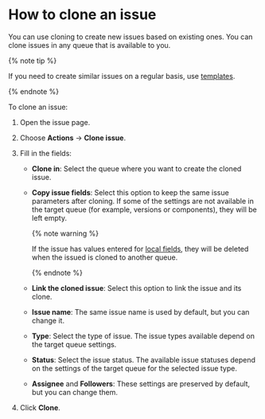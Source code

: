 # How to clone an issue

You can use cloning to create new issues based on existing ones. You can clone issues in any queue that is available to you.

{% note tip %}

If you need to create similar issues on a regular basis, use [templates](ticket-template.md).

{% endnote %}

To clone an issue:

1. Open the issue page.

1. Choose  **Actions** → **Clone issue**.

1. Fill in the fields:

    - **Clone in**: Select the queue where you want to create the cloned issue.

    - **Copy issue fields**: Select this option to keep the same issue parameters after cloning. If some of the settings are not available in the target queue (for example, versions or components), they will be left empty.

        {% note warning %}

        If the issue has values entered for [local fields](../local-fields.md), they will be deleted when the issued is cloned to another queue.

        {% endnote %}

    - **Link the cloned issue**: Select this option to link the issue and its clone.

    - **Issue name**: The same issue name is used by default, but you can change it.

    - **Type**: Select the type of issue. The issue types available depend on the target queue settings.

    - **Status**: Select the issue status. The available issue statuses depend on the settings of the target queue for the selected issue type.

    - **Assignee** and **Followers**: These settings are preserved by default, but you can change them.

1. Click **Clone**.

